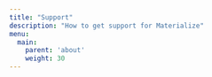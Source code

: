 ```yaml
---
title: "Support"
description: "How to get support for Materialize"
menu:
  main:
    parent: 'about'
    weight: 30
---
```


